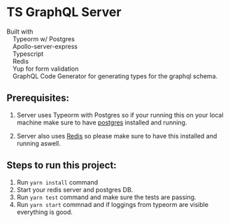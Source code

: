 # TS GraphQL Server

Built with<br />
&emsp;Typeorm w/ Postgres<br />
&emsp;Apollo-server-express<br />
&emsp;Typescript<br />
&emsp;Redis<br />
&emsp;Yup for form validation<br />
&emsp;GraphQL Code Generator for generating types for the graphql schema.<br />

## Prerequisites:

1. Server uses Typeorm with Postgres so if your running this on your local machine make sure to have [postgres](https://www.postgresql.org/download/) installed and running.

2. Server also uses [Redis](https://redis.io/download) so please make sure to have this installed and running aswell.

## Steps to run this project:

1. Run `yarn install` command
2. Start your redis server and postgres DB.
3. Run `yarn test` command and make sure the tests are passing.
4. Run `yarn start` commnad and if loggings from typeorm are visible everything is good.
